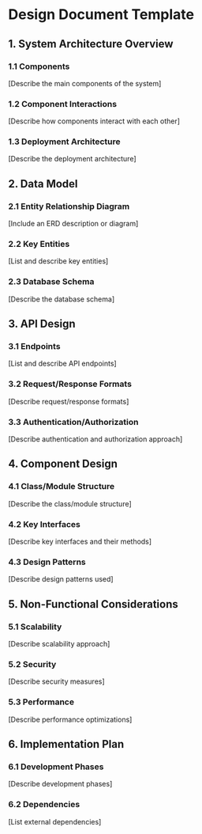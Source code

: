 # Design Document Template

## 1. System Architecture Overview

### 1.1 Components
[Describe the main components of the system]

### 1.2 Component Interactions
[Describe how components interact with each other]

### 1.3 Deployment Architecture
[Describe the deployment architecture]

## 2. Data Model

### 2.1 Entity Relationship Diagram
[Include an ERD description or diagram]

### 2.2 Key Entities
[List and describe key entities]

### 2.3 Database Schema
[Describe the database schema]

## 3. API Design

### 3.1 Endpoints
[List and describe API endpoints]

### 3.2 Request/Response Formats
[Describe request/response formats]

### 3.3 Authentication/Authorization
[Describe authentication and authorization approach]

## 4. Component Design

### 4.1 Class/Module Structure
[Describe the class/module structure]

### 4.2 Key Interfaces
[Describe key interfaces and their methods]

### 4.3 Design Patterns
[Describe design patterns used]

## 5. Non-Functional Considerations

### 5.1 Scalability
[Describe scalability approach]

### 5.2 Security
[Describe security measures]

### 5.3 Performance
[Describe performance optimizations]

## 6. Implementation Plan

### 6.1 Development Phases
[Describe development phases]

### 6.2 Dependencies
[List external dependencies]